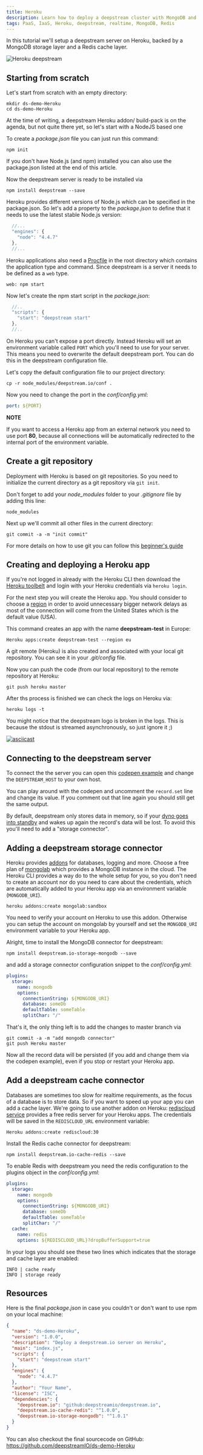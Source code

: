 ```yaml
---
title: Heroku
description: Learn how to deploy a deepstream cluster with MongoDB and Redis on Heroku
tags: PaaS, IaaS, Heroku, deepstream, realtime, MongoDB, Redis
---
```


In this tutorial we'll setup a deepstream server on Heroku, backed by
a MongoDB storage layer and a Redis cache layer.

![Heroku deepstream](heroku-deepstream.png)

## Starting from scratch
Let's start from scratch with an empty directory:

```shell
mkdir ds-demo-Heroku
cd ds-demo-Heroku
```

At the time of writing, a deepstream Heroku addon/ build-pack is on the agenda, but not quite there yet, so let's start with a NodeJS based one

To create a _package.json_ file you can just run this command:

```shell
npm init
```

If you don't have Node.js (and npm) installed you can also use the package.json listed at the end of this article.

Now the deepstream server is ready to be installed via

```shell
npm install deepstream --save
```

Heroku provides different versions of Node.js which can be specified in the package.json. So let's add a property to the _package.json_ to define that it needs to use the latest stable Node.js version:

```javascript
  //...
  "engines": {
    "node": "4.4.7"
  },
  //...
```

Heroku applications also need a [Procfile](https://devcenter.Heroku.com/articles/procfile) in the root directory which contains the application type and command. Since deepstream is a server it needs to be defined as a `web` type.

```
web: npm start
```

Now let's create the npm start script in the _package.json_:

```javascript
  //..
  "scripts": {
    "start": "deepstream start"
  },
  //..
```

On Heroku you can't expose a port directly. Instead Heroku will set an environment variable called `PORT` which you'll need to use for your server. This means you need to overwrite the default deepstream port. You can do this in the deepstream configuration file.

Let's copy the default configuration file to our project directory:

```shell
cp -r node_modules/deepstream.io/conf .
```

Now you need to change the port in the _conf/config.yml_:

```yaml
port: ${PORT}
```

__NOTE__

If you want to access a Heroku app from an external network you need to use port **80**, because all connections will be automatically redirected to the internal port of the environment variable.

## Create a git repository

Deployment with Heroku is based on git repositories. So you need to initialize
the current directory as a git repository via `git init`.

Don't forget to add your *node_modules* folder to your _.gitignore_ file by adding this line:

```
node_modules
```

Next up we'll commit all other files in the current directory:

```shell
git commit -a -m "init commit"
```

For more details on how to use git you can follow this [beginner's guide](https://rogerdudler.github.io/git-guide)

## Creating and deploying a Heroku app

If you're not logged in already with the Heroku CLI then download
the [Heroku toolbelt](https://toolbelt.Heroku.com/)
and login with your Heroku credentials via `heroku login`.

For the next step you will create the Heroku app. You should consider to choose a [region](https://devcenter.Heroku.com/articles/regions) in order to avoid unnecessary bigger network delays as most of the connection will come from the United States which is the default value (USA).

This command creates an app with the name **deepstream-test** in Europe:


```shell
Heroku apps:create deepstream-test --region eu
```

A git remote (Heroku) is also created and associated with your local git repository. You can see it in your _.git/config_ file.

Now you can push the code (from our local repository) to the remote repository at Heroku:

```shell
git push heroku master
```

After ths process is finished we can check the logs on Heroku via:

```
heroku logs -t
```

You might notice that the deepstream logo is broken in the logs. This
is because the stdout is streamed asynchronously, so just ignore it ;)

[![asciicast](https://asciinema.org/a/1vu68mmlip64a408i7mxzryis.png)](https://asciinema.org/a/1vu68mmlip64a408i7mxzryis)

## Connecting to the deepstream server

To connect the the server you can open this [codepen example](http://codepen.io/timaschew/pen/RRrzjg?editors=1010) and change the `DEEPSTREAM_HOST` to your own host.

You can play around with the codepen and uncomment the `record.set` line and change its value. If you comment out that line again you should still get the same output.

By default, deepstream only stores data in memory, so if your [dyno goes into standby](https://devcenter.Heroku.com/articles/free-dyno-hours) and wakes up again the record's data will be lost. To avoid this you'll need to add a "storage connector".

## Adding a deepstream storage connector

Heroku provides [addons](https://elements.Heroku.com/addons) for databases, logging and more. Choose a free plan of [mongolab](https://elements.Heroku.com/addons/mongolab) which provides a MongoDB instance in the cloud. The Heroku CLI provides a way do to the whole setup for you, so you don't need to create an account nor do you need to care about the credentials, which are automatically added to your Heroku app via an environment variable
(`MONGODB_URI`).

```shell
heroku addons:create mongolab:sandbox
```

You need to verify your account on Heroku to use this addon. Otherwise you can
setup the account on mongolab by yourself and set the `MONGODB_URI` environment variable to your Heroku app.

Alright, time to install the MongoDB connector for deepstream:

```shell
npm install deepstream.io-storage-mongodb --save
```

and add a storage connector configuration snippet to the _conf/config.yml_:

```yaml
plugins:
  storage:
    name: mongodb
    options:
      connectionString: ${MONGODB_URI}
      database: someDb
      defaultTable: someTable
      splitChar: "/"
```

That's it, the only thing left is to add the changes to master branch via

```shell
git commit -a -m "add mongodb connector"
git push Heroku master
```

Now all the record data will be persisted (if you add and change them via the codepen example), even if you stop or restart your Heroku app.

## Add a deepstream cache connector

Databases are sometimes too slow for realtime requirements, as the focus of a database is to store data. So if you want to speed up your app you can add a cache layer.
We're going to use another addon on Heroku: [rediscloud service](https://elements.Heroku.com/addons/rediscloud) provides a free redis server for your Heroku apps. The credentials will be saved in the `REDISCLOUD_URL` environment variable:

```shell
Heroku addons:create rediscloud:30
```

Install the Redis cache connector for deepstream:

```shell
npm install deepstream.io-cache-redis --save
```

To enable Redis with deepstream you need the redis configuration to the plugins
object in the _conf/config.yml_:

```yaml
plugins:
  storage:
    name: mongodb
    options:
      connectionString: ${MONGODB_URI}
      database: someDb
      defaultTable: someTable
      splitChar: "/"
  cache:
    name: redis
    options: ${REDISCLOUD_URL}?dropBufferSupport=true
```

In your logs you should see these two lines which indicates that the storage and cache layer are enabled:

```
INFO | cache ready
INFO | storage ready
```

## Resources

Here is the final _package.json_ in case you couldn't or don't want to use npm
on your local machine:

```json
{
  "name": "ds-demo-Heroku",
  "version": "1.0.0",
  "description": "Deploy a deepstream.io server on Heroku",
  "main": "index.js",
  "scripts": {
    "start": "deepstream start"
  },
  "engines": {
    "node": "4.4.7"
  },
  "author": "Your Name",
  "license": "ISC",
  "dependencies": {
    "deepstream.io": "github:deepstreamio/deepstream.io",
    "deepstream.io-cache-redis": "^1.0.0",
    "deepstream.io-storage-mongodb": "^1.0.1"
  }
}
```

You can also checkout the final sourcecode on GitHub: https://github.com/deepstreamIO/ds-demo-Heroku
